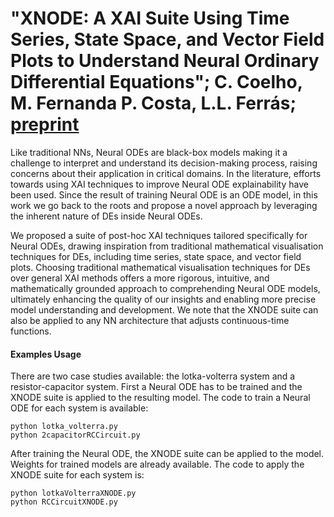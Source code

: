 # **"XNODE: A XAI Suite Using Time Series, State Space, and Vector Field Plots to Understand Neural Ordinary Differential Equations"; C. Coelho, M. Fernanda P. Costa, L.L. Ferrás; [preprint](https://papers.ssrn.com/sol3/papers.cfm?abstract_id=4691417)** 


Like traditional NNs, Neural ODEs are black-box models making it a challenge to interpret and understand its decision-making process, raising concerns about their application in critical domains. In the literature, efforts towards using XAI techniques to improve Neural ODE explainability have been used. Since the result of training Neural ODE is an ODE model, in this work we go back to the roots and propose a novel approach by leveraging the inherent nature of DEs inside Neural ODEs. 

We proposed a suite of post-hoc XAI techniques tailored specifically for Neural ODEs, drawing inspiration from traditional mathematical visualisation techniques for DEs, including time series, state space, and vector field plots.
Choosing traditional mathematical visualisation techniques for DEs over general XAI methods offers a more rigorous, intuitive, and mathematically grounded approach to comprehending Neural ODE models, ultimately enhancing the quality of our insights and enabling more precise model understanding and development.
We note that the XNODE suite can also be applied to any NN architecture that adjusts continuous-time functions.


#### **Examples Usage**

There are two case studies available: the lotka-volterra system and a resistor-capacitor system. First a Neural ODE has to be trained and the XNODE suite is applied to the resulting model. The code to train a Neural ODE for each system is available:

```
python lotka_volterra.py
python 2capacitorRCCircuit.py
```

After training the Neural ODE, the XNODE suite can be applied to the model.
Weights for trained models are already available. The code to apply the XNODE suite for each system is:

```
python lotkaVolterraXNODE.py
python RCCircuitXNODE.py
```

